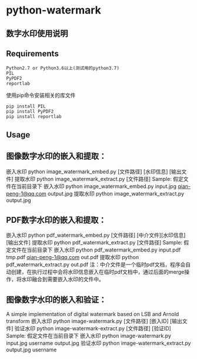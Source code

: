 # python-watermark

## 数字水印使用说明
## Requirements
   ```
   Python2.7 or Python3.6以上(测试用的python3.7)
   PIL
   PyPDF2
   reportlab
   ```
使用pip命令安装相关的库文件
   ```
   pip install PIL
   pip install PyPDF2
   pip install reportlab
   ```

## Usage

## 图像数字水印的嵌入和提取：
嵌入水印 python image_watermark_embed.py [文件路径] [水印信息] [输出文件]
提取水印 python image_watermark_extract.py [文件路径]
Sample:
假定文件在当前目录下
嵌入水印 python image_watermark_embed.py input.jpg qian-peng-1@qq.com output.jpg
提取水印 python image_watermark_extract.py output.jpg

## PDF数字水印的嵌入和提取：
嵌入水印 python pdf_watermark_embed.py [文件路径] [中介文件][水印信息] [输出文件]
提取水印 python pdf_watermark_extract.py [文件路径]
Sample:
假定文件在当前目录下
嵌入水印 python pdf_watermark_embed.py input.pdf tmp.pdf qian-peng-1@qq.com out.pdf
提取水印 python pdf_watermark_extract.py out.pdf
注：中介文件是一个临时pdf文档，程序会自动创建，在执行过程中会将水印信息嵌入在临时pdf文档中，通过后面的merge操作，将水印融合到需要嵌入水印的文件中。

## 图像数字水印的嵌入和验证：
A simple implementation of digital watermark based on LSB and Arnold transform
嵌入水印 python image-watermark.py [文件路径] [嵌入ID] [输出文件]
验证水印 python image-watermark-extract.py [文件路径] [验证ID]
Sample:
假定文件在当前目录下
嵌入水印 python image-watermark.py input.jpg username output.jpg
验证水印 python image-watermark_extract.py output.jpg username

